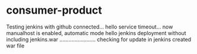 # consumer-product
Testing jenkins with github
connected...
hello
service timeout...
now manualhost is enabled, automatic mode
hello
jenkins deployment
without including jenkins.war
........................
checking for update in jenkins created war file
